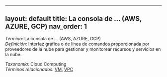 
---
layout: default
title: La consola de ... (AWS, AZURE, GCP)
nav_order: 1
---

*Término:* La consola de ... (AWS, AZURE, GCP)  
*Definición:* Interfaz gráfica o de línea de comandos proporcionada por proveedores de la nube para gestionar y monitorear recursos y servicios en la nube.

*Taxonomía:* Cloud Computing  
*Términos relacionados:* [VM](https://maleniski.github.io/diccionario-angl-tec-mx/docs/alfabeticamente/V/vm/), [VPC](https://maleniski.github.io/diccionario-angl-tec-mx/docs/alfabeticamente/V/vpc/)
